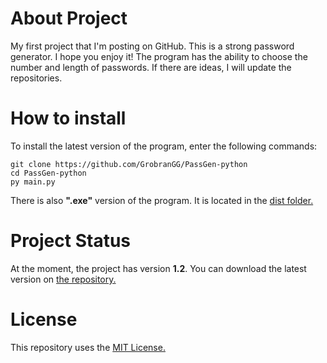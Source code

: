 # About Project
My first project that I'm posting on GitHub. This is a strong password generator. I hope you enjoy it!
The program has the ability to choose the number and length of passwords.
If there are ideas, I will update the repositories.

# How to install
To install the latest version of the program, enter the following commands:
```
git clone https://github.com/GrobranGG/PassGen-python
cd PassGen-python
py main.py
```

There is also __".exe"__ version of the program. It is located in the [dist folder.](https://github.com/GrobranGG/PassGen-python/tree/main/dist)

# Project Status
At the moment, the project has version __1.2__. You can download the latest version on [the repository.](https://github.com/GrobranGG/PassGen-python)

# License
This repository uses the [MIT License.](https://github.com/GrobranGG/PassGen-python/blob/main/LICENSE)
